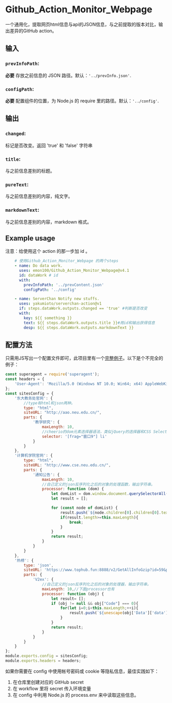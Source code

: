 # Github_Action_Monitor_Webpage 

一个通用化，提取网页html信息与api的JSON信息，与之前提取的版本对比，输出差异的GitHub action。

## 输入

### `prevInfoPath`: 

 **必要** 存放之前信息的 JSON 路径。默认：`'../prevInfo.json'`.   
        
### `configPath`: 

 **必要** 配置组件的位置，为 Node.js 的 require 里的路径。默认：`'../config'`.

## 输出

### `changed`:
    
 标记是否改变。返回 'true' 和 'false' 字符串
    
###  `title`:

 与之前信息差别的标题。
 
###  `pureText`:

 与之前信息差别的内容，纯文字。
 
###  `markdownText`:

 与之前信息差别的内容，markdown 格式。

## Example usage

注意：给使用这个 action 的那一步加 id 。

```yaml
    # 使用Github_Action_Monitor_Webpage 的两个steps
    - name: Do data work.
      uses: emon100/Github_Action_Monitor_Webpage@v4.1
      id: dataWork # id
      with:
        prevInfoPath: '../prevContent.json'
        configPath: '../config'

    - name: ServerChan Notify new stuffs.
      uses: yakumioto/serverchan-action@v1
      if: steps.dataWork.outputs.changed == 'true' #判断是否改变
      with:
        key: ${{ something }}
        text: ${{ steps.dataWork.outputs.title }}#用id和输出获得信息
        desp: ${{ steps.dataWork.outputs.markdownText }}
```

## 配置方法

只需用JS写出一个配置文件即可，此项目里有一个[完整例子](https://github.com/emon100/Github_Action_Monitor_Webpage/blob/master/config/config.js)。以下是个不完全的例子：
```javascript
const superagent = require('superagent');
const headers = {
    'User-Agent': 'Mozilla/5.0 (Windows NT 10.0; Win64; x64) AppleWebKit/537.36 (KHTML, like Gecko) Chrome/80.0.3987.106 Safari/537.36'
};
const sitesConfig = {
    '东大教务处官网': {
        //type有html和json两种。
        type: "html",
        siteURL: "http://aao.neu.edu.cn/",
        parts: {
            '教学研究': {
                maxLength: 10,
                //cheerio的dom元素选择器语法，类似jQuery的选择器和CSS Selector语法
                selector: '[frag="窗口9"] li'
            }
        }
    },
    '计算机学院官网': {
        type: "html",
        siteURL: "http://www.cse.neu.edu.cn/",
        parts: {
            '通知公告': {
                maxLength: 10,
                //自己定义的json反序列化之后的对象的处理函数，输出字符串。
                processor: function (dom) {
                    let domList = dom.window.document.querySelectorAll('[frag="窗口76"] .con .news_list li');
                    let result = [];

                    for (const node of domList) {
                        result.push(`${node.children[0].children[0].textContent} ${node.children[1].textContent}`);
                        if(result.length>=this.maxLength){
                            break;
                        }
                    }
                    return result;
                }
            }
        }
    },
    '热榜': {
        type: 'json',
        siteURL: 'https://www.tophub.fun:8888/v2/GetAllInfoGzip?id=59&page=0',
        parts: {
            'V2ex': {
                //自己定义的json反序列化之后的对象的处理器，输出字符串。
                maxLength: 10,//下面processor也有
                processor: function (obj) {
                    let result= [];
                    if (obj != null && obj["Code"] === 0){
                        for(let i=0;i<this.maxLength;++i){
                            result.push(`${unescape(obj['Data']['data'][i]['Title'])} : ${unescape(obj['Data']['data'][i]['hotDesc'])}`);
                        }
                    }
                    return result;
                }
            }
        }
    }
};
module.exports.config = sitesConfig;
module.exports.headers = headers;
```
如果你需要在 config 中使用帐号密码或 cookie 等隐私信息，最佳实践如下：
1. 在仓库里创建对应的 GitHub secret 
2. 在 workflow 里将 secret 传入环境变量
3. 在 config 中利用 Node.js 的 process.env 来中读取这些信息。
